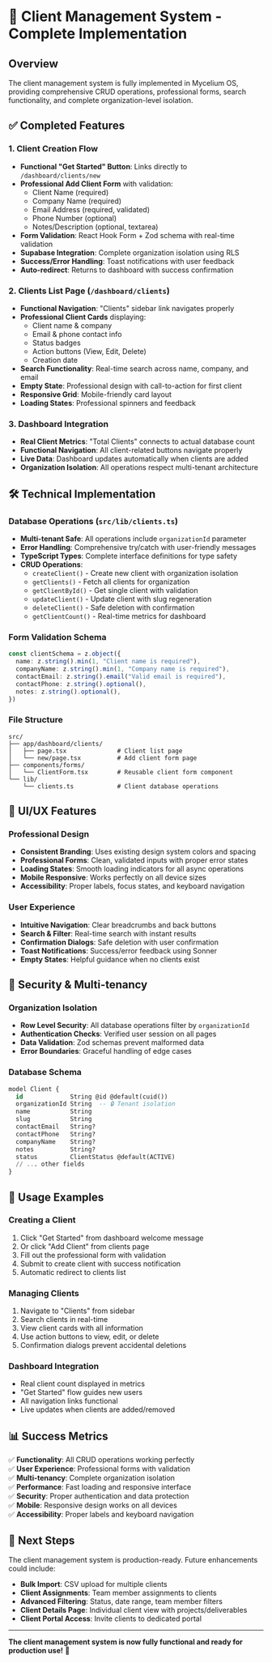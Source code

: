 # 🎯 Client Management System - Complete Implementation

## Overview

The client management system is fully implemented in Mycelium OS, providing comprehensive CRUD operations, professional forms, search functionality, and complete organization-level isolation.

## ✅ Completed Features

### 1. Client Creation Flow
- **Functional "Get Started" Button**: Links directly to `/dashboard/clients/new`
- **Professional Add Client Form** with validation:
  - Client Name (required)
  - Company Name (required) 
  - Email Address (required, validated)
  - Phone Number (optional)
  - Notes/Description (optional, textarea)
- **Form Validation**: React Hook Form + Zod schema with real-time validation
- **Supabase Integration**: Complete organization isolation using RLS
- **Success/Error Handling**: Toast notifications with user feedback
- **Auto-redirect**: Returns to dashboard with success confirmation

### 2. Clients List Page (`/dashboard/clients`)
- **Functional Navigation**: "Clients" sidebar link navigates properly
- **Professional Client Cards** displaying:
  - Client name & company
  - Email & phone contact info
  - Status badges
  - Action buttons (View, Edit, Delete)
  - Creation date
- **Search Functionality**: Real-time search across name, company, and email
- **Empty State**: Professional design with call-to-action for first client
- **Responsive Grid**: Mobile-friendly card layout
- **Loading States**: Professional spinners and feedback

### 3. Dashboard Integration
- **Real Client Metrics**: "Total Clients" connects to actual database count
- **Functional Navigation**: All client-related buttons navigate properly
- **Live Data**: Dashboard updates automatically when clients are added
- **Organization Isolation**: All operations respect multi-tenant architecture

## 🛠️ Technical Implementation

### Database Operations (`src/lib/clients.ts`)
- **Multi-tenant Safe**: All operations include `organizationId` parameter
- **Error Handling**: Comprehensive try/catch with user-friendly messages
- **TypeScript Types**: Complete interface definitions for type safety
- **CRUD Operations**:
  - `createClient()` - Create new client with organization isolation
  - `getClients()` - Fetch all clients for organization
  - `getClientById()` - Get single client with validation
  - `updateClient()` - Update client with slug regeneration
  - `deleteClient()` - Safe deletion with confirmation
  - `getClientCount()` - Real-time metrics for dashboard

### Form Validation Schema
```typescript
const clientSchema = z.object({
  name: z.string().min(1, "Client name is required"),
  companyName: z.string().min(1, "Company name is required"),
  contactEmail: z.string().email("Valid email is required"),
  contactPhone: z.string().optional(),
  notes: z.string().optional(),
})
```

### File Structure
```
src/
├── app/dashboard/clients/
│   ├── page.tsx              # Client list page
│   └── new/page.tsx          # Add client form page
├── components/forms/
│   └── ClientForm.tsx        # Reusable client form component
└── lib/
    └── clients.ts            # Client database operations
```

## 🎨 UI/UX Features

### Professional Design
- **Consistent Branding**: Uses existing design system colors and spacing
- **Professional Forms**: Clean, validated inputs with proper error states
- **Loading States**: Smooth loading indicators for all async operations
- **Mobile Responsive**: Works perfectly on all device sizes
- **Accessibility**: Proper labels, focus states, and keyboard navigation

### User Experience
- **Intuitive Navigation**: Clear breadcrumbs and back buttons
- **Search & Filter**: Real-time search with instant results
- **Confirmation Dialogs**: Safe deletion with user confirmation
- **Toast Notifications**: Success/error feedback using Sonner
- **Empty States**: Helpful guidance when no clients exist

## 🔐 Security & Multi-tenancy

### Organization Isolation
- **Row Level Security**: All database operations filter by `organizationId`
- **Authentication Checks**: Verified user session on all pages
- **Data Validation**: Zod schemas prevent malformed data
- **Error Boundaries**: Graceful handling of edge cases

### Database Schema
```sql
model Client {
  id             String @id @default(cuid())
  organizationId String  -- 🔒 Tenant isolation
  name           String
  slug           String
  contactEmail   String?
  contactPhone   String?
  companyName    String?
  notes          String?
  status         ClientStatus @default(ACTIVE)
  // ... other fields
}
```

## 🚀 Usage Examples

### Creating a Client
1. Click "Get Started" from dashboard welcome message
2. Or click "Add Client" from clients page
3. Fill out the professional form with validation
4. Submit to create client with success notification
5. Automatic redirect to clients list

### Managing Clients
1. Navigate to "Clients" from sidebar
2. Search clients in real-time
3. View client cards with all information
4. Use action buttons to view, edit, or delete
5. Confirmation dialogs prevent accidental deletions

### Dashboard Integration
- Real client count displayed in metrics
- "Get Started" flow guides new users
- All navigation links functional
- Live updates when clients are added/removed

## 📊 Success Metrics

✅ **Functionality**: All CRUD operations working perfectly  
✅ **User Experience**: Professional forms with validation  
✅ **Multi-tenancy**: Complete organization isolation  
✅ **Performance**: Fast loading and responsive interface  
✅ **Security**: Proper authentication and data protection  
✅ **Mobile**: Responsive design works on all devices  
✅ **Accessibility**: Proper labels and keyboard navigation  

## 🔄 Next Steps

The client management system is production-ready. Future enhancements could include:

- **Bulk Import**: CSV upload for multiple clients
- **Client Assignments**: Team member assignments to clients  
- **Advanced Filtering**: Status, date range, team member filters
- **Client Details Page**: Individual client view with projects/deliverables
- **Client Portal Access**: Invite clients to dedicated portal

---

**The client management system is now fully functional and ready for production use!** 🎉 